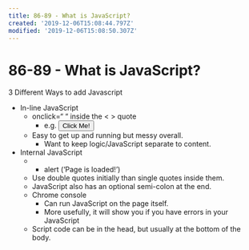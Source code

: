 ```yaml
---
title: 86-89 - What is JavaScript?
created: '2019-12-06T15:08:44.797Z'
modified: '2019-12-06T15:08:50.307Z'
---
```


# 86-89 - What is JavaScript?

3 Different Ways to add Javascript

* In-line JavaScript
	* onclick=“ “ inside the < > quote
		* e.g. <button onclick=“alert(‘Hi!’)”>Click Me!</button>
	* Easy to get up and running but messy overall.
		* Want to keep logic/JavaScript separate to content.
* Internal JavaScript
	* <script type=“test/javascript"> </script>
		* alert (‘Page is loaded!’)
	* Use double quotes initially than single quotes inside them.
	* JavaScript also has an optional semi-colon at the end.
	* Chrome console
		* Can run JavaScript on the page itself.
		* More usefully, it will show you if you have errors in your JavaScript
	* Script code can be in the head, but usually at the bottom of the body.
